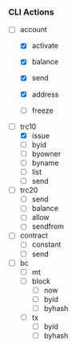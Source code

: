 
### CLI Actions
- [ ] account
  - [x] activate
  - [x] balance
  - [x] send
  - [x] address
  - [ ] freeze
 

- [ ] trc10
  - [x] issue
  - [ ] byid
  - [ ] byowner
  - [ ] byname
  - [ ] list
  - [ ] send

- [ ] trc20
  - [ ] send
  - [ ] balance
  - [ ] allow
  - [ ] sendfrom

- [ ] contract
  - [ ] constant
  - [ ] send

- [ ] bc
  - [ ] mt
  - [ ] block
    - [ ] now
    - [ ] byid
    - [ ] byhash
  - [ ] tx
    - [ ] byid
    - [ ] byhash